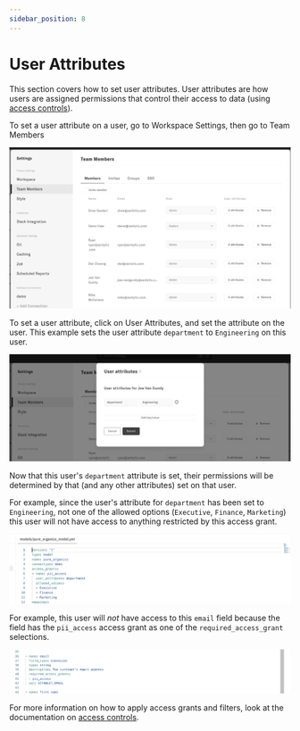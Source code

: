 ```yaml
---
sidebar_position: 8
---
```


# User Attributes


This section covers how to set user attributes. User attributes are how users are assigned permissions that control their access to data (using [access controls](../4_data_modeling/8_access_grants.md)).

To set a user attribute on a user, go to Workspace Settings, then go to Team Members

![team-members](../assets/settings-team-members-attrs.png)


To set a user attribute, click on User Attributes, and set the attribute on the user. This example sets the user attribute `department` to `Engineering` on this user.


![user-attribute](../assets/user-attribute.png)


Now that this user's `department` attribute is set, their permissions will be determined by that (and any other attributes) set on that user.

For example, since the user's attribute for `department` has been set to `Engineering`, not one of the allowed options (`Executive`, `Finance`, `Marketing`) this user will not have access to anything restricted by this access grant.


![access-grants](../assets/access-grant-example.png)


For example, this user will *not* have access to this `email` field because the field has the `pii_access` access grant as one of the `required_access_grant` selections.

![access-grant-on-field](../assets/access-grant-on-field.png)

For more information on how to apply access grants and filters, look at the documentation on [access controls](../4_data_modeling/8_access_grants.md).


